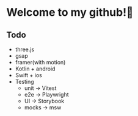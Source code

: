 # Welcome to my github!👋

## Todo
- three.js
- gsap
- framer(with motion)
- Kotlin + android
- Swift + ios
- Testing
  - unit -> Vitest
  - e2e -> Playwright
  - UI -> Storybook
  - mocks -> msw
